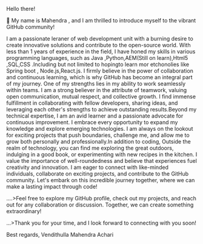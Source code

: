 
Hello there!

👋 My name is Mahendra , and I am thrilled to introduce myself to the vibrant GitHub community!

I am a passionate leraner of web development unit with a burning desire to create innovative solutions and contribute to the open-source world. With less than 1 years of experience in the field, I have honed my skills in various programming languages, such as Java ,Python,AEM(Still on learn),Html5 ,SQL,CSS .Including but not limited to hopingto learn mor etchonolies like Spring boot , Node.js,React.js. I firmly believe in the power of collaboration and continuous learning, which is why GitHub has become an integral part of my journey. One of my strengths lies in my ability to work seamlessly within teams. I am a strong believer in the attribute of teamwork, valuing open communication, mutual respect, and collective growth. I find immense fulfillment in collaborating with fellow developers, sharing ideas, and leveraging each other's strengths to achieve outstanding results.Beyond my technical expertise, I am an avid learner and a passionate advocate for continuous improvement. I embrace every opportunity to expand my knowledge and explore emerging technologies. I am always on the lookout for exciting projects that push boundaries, challenge me, and allow me to grow both personally and professionally.In addition to coding, Outside the realm of technology, you can find me exploring the great outdoors, indulging in a good book, or experimenting with new recipes in the kitchen. I value the importance of well-roundedness and believe that experiences fuel creativity and innovation. I am eager to connect with like-minded individuals, collaborate on exciting projects, and contribute to the GitHub community. Let's embark on this incredible journey together, where we can make a lasting impact through code!

....>Feel free to explore my GitHub profile, check out my projects, and reach out for any collaboration or discussion. Together, we can create something extraordinary!

...>Thank you for your time, and I look forward to connecting with you soon!

Best regards, Vendithulla Mahendra Achari
